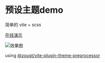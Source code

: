 # 预设主题demo

简单的 vite + scss

[在线演示](https://gitofzgt.github.io/dynamic-theme-demos/vite-scss-preset-theme/)

![效果图](https://img-blog.csdnimg.cn/762aa8b4ee0245b684e5d357c7c743e2.gif#pic_center)

using [@zougt/vite-plugin-theme-preprocessor](https://github.com/GitOfZGT/vite-plugin-theme-preprocessor)